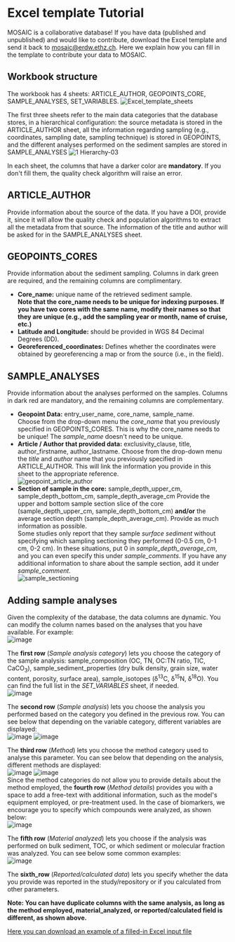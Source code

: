 # Excel template Tutorial
MOSAIC is a collaborative database! If you have data (published and unpublished) and would like to contribute, download the Excel template and send it back to mosaic@erdw.ethz.ch. Here we explain how you can fill in the template to contribute your data to MOSAIC.  

## Workbook structure
The workbook has 4 sheets: ARTICLE_AUTHOR, GEOPOINTS_CORE, SAMPLE_ANALYSES, SET_VARIABLES. 
![Excel_template_sheets](https://user-images.githubusercontent.com/15121054/226672609-cc2ddea4-fad8-48a8-abc8-6c8ee6e088a2.jpg)

The first three sheets refer to the main data categories that the database stores, in a hierarchical configuration: the source metadata is stored in the ARTICLE_AUTHOR sheet, all the information regarding sampling (e.g., coordinates, sampling date, sampling technique) is stored in GEOPOINTS, and the different analyses performed on the sediment samples are stored in SAMPLE_ANALYSES
![1  Hierarchy-03](https://user-images.githubusercontent.com/15121054/222730501-93877178-5f77-4daa-a950-7e6e17eaf822.jpg)

In each sheet, the columns that have a darker color are **mandatory**. If you don't fill them, the quality check algorithm will raise an error.

## ARTICLE_AUTHOR
Provide information about the source of the data. If you have a DOI, provide it, since it will allow the quality check and population algorithms to extract all the metadata from that source. The information of the title and author will be asked for in the SAMPLE_ANALYSES sheet. 

## GEOPOINTS_CORES
Provide information about the sediment sampling. Columns in dark green are required, and the remaining columns are complimentary. 
- **Core_name:** unique name of the retrieved sediment sample.  
**Note that the core_name needs to be unique for indexing purposes. If you have two cores with the same name, modify their names so that they are unique (e.g., add the sampling year or month, name of cruise, etc.)**
- **Latitude and Longitude:** should be provided in WGS 84 Decimal Degrees (DD).
- **Georeferenced_coordinates:** Defines whether the coordinates were obtained by georeferencing a map or from the source (i.e., in the field).

## SAMPLE_ANALYSES
Provide information about the analyses performed on the samples. Columns in dark red are mandatory, and the remaining columns are complementary.
- **Geopoint Data:** entry_user_name, core_name, sample_name.  
Choose from the drop-down menu the *core_name* that you previously specified in GEOPOINTS_CORES. This is why the core_name needs to be unique!
The *sample_name* doesn't need to be unique. 
- **Article / Author that provided data:** exclusivity_clause, title, author_firstname, author_lastname.
Choose from the drop-down menu the *title* and *author* name that you previously specified in ARTICLE_AUTHOR. This will link the information you provide in this sheet to the appropriate reference.  
![geopoint_article_author](https://user-images.githubusercontent.com/15121054/222728834-31a43d9c-f7c6-419b-a262-357f770816fd.jpg)
- **Section of sample in the core:** sample_depth_upper_cm, sample_depth_bottom_cm, sample_depth_average_cm
Provide the upper and bottom sample section slice of the core (sample_depth_upper_cm, sample_depth_bottom_cm) **and/or** the average section depth (sample_depth_average_cm). Provide as much information as possible.  
Some studies only report that they sample *surface sediment* without specifying which sampling sectioning they performed (0-0.5 cm, 0-1 cm, 0-2 cm). In these situations, put 0 in *sample_depth_average_cm*, and you can even specify this under *sample_comments*. If you have any additional information to share about the sample section, add it under *sample_comment*.  
![sample_sectioning](https://user-images.githubusercontent.com/15121054/222728924-ce8d68b0-3916-4fed-8d3f-ddb9a269c810.jpg)

## Adding sample analyses
Given the complexity of the database, the data columns are dynamic. You can modify the column names based on the analyses that you have available. For example:  
![image](https://user-images.githubusercontent.com/15121054/222732199-1f8d594c-a8e3-4a6b-9283-5a54d7150bab.png)

The **first row** (*Sample analysis category*) lets you choose the category of the sample analysis: sample_composition (OC, TN, OC:TN ratio, TIC, CaCO<sub>3</sub>), sample_sediment_properties (dry bulk density, grain size, water content, porosity, surface area), sample_isotopes (δ<sup>13</sup>C, δ<sup>15</sup>N, δ<sup>18</sup>O). You can find the full list in the *SET_VARIABLES* sheet, if needed.  
![image](https://user-images.githubusercontent.com/15121054/222732318-ca3119bb-5029-4000-ba41-2f324f70d763.png)

The **second row** (*Sample analysis*) lets you choose the analysis you performed based on the category you defined in the previous row. You can see below that depending on the variable category, different variables are displayed:  
![image](https://user-images.githubusercontent.com/15121054/222735402-fb53102c-99c5-4a9c-aaed-62bdc84cba9b.png) ![image](https://user-images.githubusercontent.com/15121054/222735266-34a7f5a1-1ca4-4f05-8066-d4ee6b822412.png)

The **third row** (*Method*) lets you choose the method category used to analyse this parameter. You can see below that depending on the analysis, different methods are displayed:   
![image](https://user-images.githubusercontent.com/15121054/222740812-20815d94-1080-4cb6-9f29-986d9af1ad93.png) ![image](https://user-images.githubusercontent.com/15121054/222746604-f274cae0-1a12-4c3a-a0db-ad33c2cabf0e.png)  
Since the method categories do not allow you to provide details about the method employed, the **fourth row** (*Method details*) provides you with a space to add a free-text with additional information, such as the model's equipment employed, or pre-treatment used. In the case of biomarkers, we encourage you to specify which compounds were analyzed, as shown below:  
![image](https://user-images.githubusercontent.com/15121054/222748504-bddfa17e-698a-42c0-bc24-d35dadaaef55.png)

The **fifth row** (*Material analyzed*) lets you choose if the analysis was performed on bulk sediment, TOC, or which sediment or molecular fraction was analyzed. You can see below some common examples:  
![image](https://user-images.githubusercontent.com/15121054/222750102-045843b6-6c44-498c-bc51-e67cbfd5d426.png)

The **sixth_row** (*Reported/calculated data*) lets you specify whether the data you provide was reported in the study/repository or if you calculated from other parameters. 

**Note: You can have duplicate columns with the same analysis, as long as the method employed, material_analyzed, or reported/calculated field is different, as shown above.**

[Here you can download an example of a filled-in Excel input file](https://github.com/sarah-paradis/MOSAIC/blob/main/Excel_templates/Example_input_file.xlsx)
